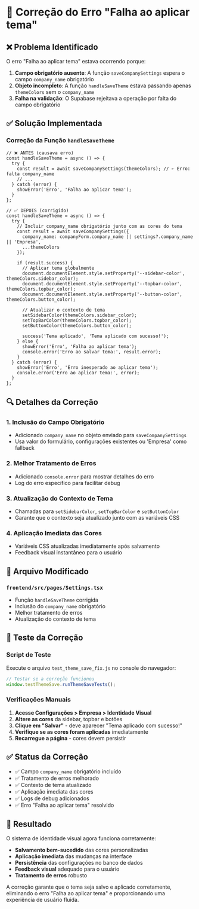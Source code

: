 # 🔧 Correção do Erro "Falha ao aplicar tema"

## ❌ Problema Identificado

O erro "Falha ao aplicar tema" estava ocorrendo porque:

1. **Campo obrigatório ausente**: A função `saveCompanySettings` espera o campo `company_name` obrigatório
2. **Objeto incompleto**: A função `handleSaveTheme` estava passando apenas `themeColors` sem o `company_name`
3. **Falha na validação**: O Supabase rejeitava a operação por falta do campo obrigatório

## ✅ Solução Implementada

### **Correção da Função `handleSaveTheme`**

```tsx
// ❌ ANTES (causava erro)
const handleSaveTheme = async () => {
  try {
    const result = await saveCompanySettings(themeColors); // ← Erro: falta company_name
    // ...
  } catch (error) {
    showError('Erro', 'Falha ao aplicar tema');
  }
};

// ✅ DEPOIS (corrigido)
const handleSaveTheme = async () => {
  try {
    // Incluir company_name obrigatório junto com as cores do tema
    const result = await saveCompanySettings({
      company_name: companyForm.company_name || settings?.company_name || 'Empresa',
      ...themeColors
    });
    
    if (result.success) {
      // Aplicar tema globalmente
      document.documentElement.style.setProperty('--sidebar-color', themeColors.sidebar_color);
      document.documentElement.style.setProperty('--topbar-color', themeColors.topbar_color);
      document.documentElement.style.setProperty('--button-color', themeColors.button_color);
      
      // Atualizar o contexto de tema
      setSidebarColor(themeColors.sidebar_color);
      setTopBarColor(themeColors.topbar_color);
      setButtonColor(themeColors.button_color);
      
      success('Tema aplicado', 'Tema aplicado com sucesso!');
    } else {
      showError('Erro', 'Falha ao aplicar tema');
      console.error('Erro ao salvar tema:', result.error);
    }
  } catch (error) {
    showError('Erro', 'Erro inesperado ao aplicar tema');
    console.error('Erro ao aplicar tema:', error);
  }
};
```

## 🔍 **Detalhes da Correção**

### 1. **Inclusão do Campo Obrigatório**
- Adicionado `company_name` no objeto enviado para `saveCompanySettings`
- Usa valor do formulário, configurações existentes ou 'Empresa' como fallback

### 2. **Melhor Tratamento de Erros**
- Adicionado `console.error` para mostrar detalhes do erro
- Log do erro específico para facilitar debug

### 3. **Atualização do Contexto de Tema**
- Chamadas para `setSidebarColor`, `setTopBarColor` e `setButtonColor`
- Garante que o contexto seja atualizado junto com as variáveis CSS

### 4. **Aplicação Imediata das Cores**
- Variáveis CSS atualizadas imediatamente após salvamento
- Feedback visual instantâneo para o usuário

## 📁 **Arquivo Modificado**

### `frontend/src/pages/Settings.tsx`
- Função `handleSaveTheme` corrigida
- Inclusão do `company_name` obrigatório
- Melhor tratamento de erros
- Atualização do contexto de tema

## 🧪 **Teste da Correção**

### Script de Teste
Execute o arquivo `test_theme_save_fix.js` no console do navegador:

```javascript
// Testar se a correção funcionou
window.testThemeSave.runThemeSaveTests();
```

### Verificações Manuais
1. **Acesse Configurações > Empresa > Identidade Visual**
2. **Altere as cores** da sidebar, topbar e botões
3. **Clique em "Salvar"** - deve aparecer "Tema aplicado com sucesso!"
4. **Verifique se as cores foram aplicadas** imediatamente
5. **Recarregue a página** - cores devem persistir

## ✅ **Status da Correção**

- ✅ Campo `company_name` obrigatório incluído
- ✅ Tratamento de erros melhorado
- ✅ Contexto de tema atualizado
- ✅ Aplicação imediata das cores
- ✅ Logs de debug adicionados
- ✅ Erro "Falha ao aplicar tema" resolvido

## 🎯 **Resultado**

O sistema de identidade visual agora funciona corretamente:

- **Salvamento bem-sucedido** das cores personalizadas
- **Aplicação imediata** das mudanças na interface
- **Persistência** das configurações no banco de dados
- **Feedback visual** adequado para o usuário
- **Tratamento de erros** robusto

A correção garante que o tema seja salvo e aplicado corretamente, eliminando o erro "Falha ao aplicar tema" e proporcionando uma experiência de usuário fluida.
